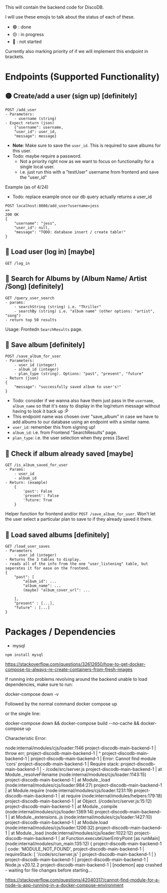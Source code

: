 This will contain the backend code for DiscoDB.

I will use these emojis to talk about the status of each of these.
- 🟢 : done
- 🟡 : in progress
- 🔴 : not started

Currently also marking priority of if we will implement this endpoint in brackets.

# Endpoints (Supported Functionality)
## 🟡 Create/add a user (sign up) [definitely]
```
POST /add_user
- Parameters:
    - username (string)
- Expect return (json)
    {"username": username,
    "user_id": user_id,
    "message": message}
```
- **Note**: Make sure to save the `user_id`. This is required to save albums for this user.
- Todo: maybe require a password. 
    - Not a priority right now as we want to focus on functionality for a single local user.
    - i.e. just run this with a "testUser" username from frontend and save the "user_id"

Example (as of 4/24)
- Todo: replace example once our db query actually returns a user_id
```
POST localhost:8080/add_user?username=jess
=>
200 OK
{
    "username": "jess",
    "user_id": null,
    "message": "TODO: database insert / create table!"
}
```

## 🔴 Load user (log in) [maybe]
```
GET /log_in
```

## 🔴 Search for Albums by (Album Name/ Artist /Song) [definitely]
```
GET /query_user_search 
- params: 
    - searchString (string) i.e. "Thriller"
    - searchBy (string) i.e. "album name" (other options: "artist", "song")   
- return top 50 results  
```
Usage: Frontedn `SearchResults` page.

## 🔴 Save album [definitely]
```
POST /save_album_for_user
- Parameters:
    - user_id (integer)
    - album_id (integer)
    - plan_type (string). Options: "past", "present", "future"
- Return (json)
{
    "message": "successfully saved album to user's!"
}
```
- Todo: consider if we wanna also have them just pass in the `username`, `album_name` so that it's easy to display in the log/return message without having to look it back up :P
- This endpoint name was chosen over "save_album" in case we have to add albums to our database using an endpoint with a similar name.
- `user_id`: remember this from signing up!
- `album_id`: i.e. from Frontend "SearchResults" page.
- `plan_type`: i.e. the user selection when they press [Save]

## 🔴 Check if album already saved [maybe]
```
GET /is_album_saved_for_user
- Params:
    - user_id
    - album_id
- Return: (example)
    {
        'past': False
        'present': False
        'future: True
    }
```
Helper function for frontend and/or `POST /save_album_for_user`. Won't let the user select a particular plan to save to if they already saved it there.

## 🔴 Load saved albums [definitely]
```
GET /load_user_saves
- Parameters
    - user_id (integer)
- Returns the 3 tables to display.
- reads all of the info from the one "user_listening" table, but seperates it for ease on the frontend.
{
    "past": [
        "album_id": ...
        "album_name": ...
        (maybe) "album_cover_url": ...

    ],
    "present" : [...],
    "future" : [...]
}
```

# Packages / Dependencies
- mysql
```
npm install mysql
```
https://stackoverflow.com/questions/32612650/how-to-get-docker-compose-to-always-re-create-containers-from-fresh-images

If running into problems revolving around the backend unable to load dependencies, make sure to run: 

docker-compose down -v

Followed by the normal command
docker compose up

or the single line:

docker-compose down && docker-compose build --no-cache && docker-compose up

Characteristic Error:

node:internal/modules/cjs/loader:1146
project-discodb-main-backend-1   |   throw err;
project-discodb-main-backend-1   |   ^
project-discodb-main-backend-1   | 
project-discodb-main-backend-1   | Error: Cannot find module 'cors'
project-discodb-main-backend-1   | Require stack:
project-discodb-main-backend-1   | - /code/src/server.js
project-discodb-main-backend-1   |     at Module._resolveFilename (node:internal/modules/cjs/loader:1143:15)
project-discodb-main-backend-1   |     at Module._load (node:internal/modules/cjs/loader:984:27)
project-discodb-main-backend-1   |     at Module.require (node:internal/modules/cjs/loader:1231:19)
project-discodb-main-backend-1   |     at require (node:internal/modules/helpers:179:18)
project-discodb-main-backend-1   |     at Object.<anonymous> (/code/src/server.js:15:12)
project-discodb-main-backend-1   |     at Module._compile (node:internal/modules/cjs/loader:1369:14)
project-discodb-main-backend-1   |     at Module._extensions..js (node:internal/modules/cjs/loader:1427:10)
project-discodb-main-backend-1   |     at Module.load (node:internal/modules/cjs/loader:1206:32)
project-discodb-main-backend-1   |     at Module._load (node:internal/modules/cjs/loader:1022:12)
project-discodb-main-backend-1   |     at Function.executeUserEntryPoint [as runMain] (node:internal/modules/run_main:135:12) {
project-discodb-main-backend-1   |   code: 'MODULE_NOT_FOUND',
project-discodb-main-backend-1   |   requireStack: [ '/code/src/server.js' ]
project-discodb-main-backend-1   | }
project-discodb-main-backend-1   | 
project-discodb-main-backend-1   | Node.js v20.12.2
project-discodb-main-backend-1   | [nodemon] app crashed - waiting for file changes before starting...


https://stackoverflow.com/questions/42040317/cannot-find-module-for-a-node-js-app-running-in-a-docker-compose-environment


